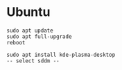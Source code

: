 # Ubuntu
```
sudo apt update
sudo apt full-upgrade
reboot
```

```
sudo apt install kde-plasma-desktop 
-- select sddm --
```
